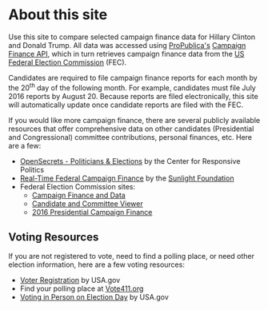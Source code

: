 # About this site

Use this site to compare selected campaign finance data for Hillary Clinton and Donald Trump. All data was accessed using [ProPublica's](https://www.propublica.org/) [Campaign Finance API](https://propublica.github.io/campaign-finance-api-docs/), which in turn retrieves campaign finance data from the [US Federal Election Commission](http://www.fec.gov/) (FEC).

Candidates are required to file campaign finance reports for each month by the 20<sup>th</sup> day of the following month. For example, candidates must file July 2016 reports by August 20. Because reports are filed electronically, this site will automatically update once candidate reports are filed with the FEC.

If you would like more campaign finance, there are several publicly available resources that offer comprehensive data on other candidates (Presidential and Congressional) committee contributions, personal finances, etc. Here are a few:

* [OpenSecrets - Politicians & Elections](http://www.opensecrets.org/elections/) by the Center for Responsive Politics
* [Real-Time Federal Campaign Finance](http://realtime.influenceexplorer.com/newest-filings/#?ordering=-filing_number&time_range=2016_cycle) by the [Sunlight Foundation](https://sunlightfoundation.com/)
* Federal Election Commission sites:
	* [Campaign Finance and Data](http://www.fec.gov/disclosure.shtml)
	* [Candidate and Committee Viewer](http://www.fec.gov/finance/disclosure/candcmte_info.shtml)
	* [2016 Presidential Campaign Finance](http://www.fec.gov/disclosurep/pnational.do)

## Voting Resources

If you are not registered to vote, need to find a polling place, or need other election information, here are a few voting resources:

* [Voter Registration](https://vote.usa.gov/) by USA.gov
* Find your polling place at [Vote411.org](http://www.vote411.org/)
* [Voting in Person on Election Day](https://www.usa.gov/election-day) by USA.gov